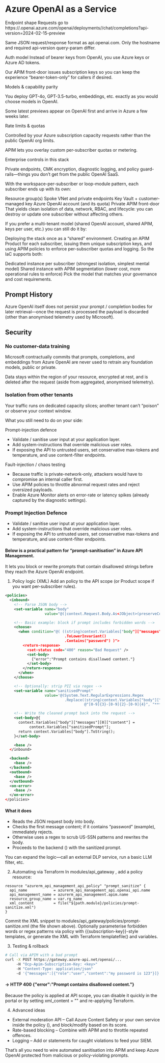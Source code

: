 # Azure OpenAI as a Service

Endpoint shape
Requests go to https://<your-resource-name>.openai.azure.com/openai/deployments/<model-deployment>/chat/completions?api-version=2024-02-15-preview

Same JSON request/response format as api.openai.com. Only the hostname and required api-version query-param differ.

Auth model
Instead of bearer keys from OpenAI, you use Azure keys or Azure AD tokens.

Our APIM front-door issues subscription keys so you can keep the experience “bearer-token-only” for callers if desired.

Models & capability parity

You deploy GPT-4o, GPT-3.5-turbo, embeddings, etc. exactly as you would choose models in OpenAI.

Some latest previews appear on OpenAI first and arrive in Azure a few weeks later.

Rate limits & quotas

Controlled by your Azure subscription capacity requests rather than the public OpenAI org limits.

APIM lets you overlay custom per-subscriber quotas or metering.

Enterprise controls in this stack

Private endpoints, CMK encryption, diagnostic logging, and policy guard-rails—things you don’t get from the public OpenAI SaaS.

With the workspace-per-subscriber or loop-module pattern, each subscriber ends up with its own:

Resource group(s)
Spoke VNet and private endpoints
Key Vault + customer-managed key
Azure OpenAI account (and its quota)
Private APIM front-door
That yields clean isolation of data, network, RBAC, and lifecycle: you can destroy or update one subscriber without affecting others.

If you prefer a multi-tenant model (shared OpenAI account, shared APIM, keys per user, etc.) you can still do it by:

Deploying the stack once as a “shared” environment.
Creating an APIM Product for each subscriber, issuing them unique subscription keys, and using APIM policies to enforce per-subscriber quotas and logging.
So the IaC supports both:

Dedicated instance per subscriber (strongest isolation, simplest mental model)
Shared instance with APIM segmentation (lower cost, more operational rules to enforce)
Pick the model that matches your governance and cost requirements.

## Prompt History
Azure OpenAI itself does not persist your prompt / completion bodies for later retrieval—once the request is processed the payload is discarded (other than anonymised telemetry used by Microsoft).

## Security

### No customer-data training
Microsoft contractually commits that prompts, completions, and embeddings from Azure OpenAI are never used to retrain any foundation models, public or private.

Data stays within the region of your resource, encrypted at rest, and is deleted after the request (aside from aggregated, anonymised telemetry).

### Isolation from other tenants
Your traffic runs on dedicated capacity slices; another tenant can’t “poison” or observe your context window.

What you still need to do on your side:

Prompt-injection defence
- Validate / sanitise user input at your application layer.
- Add system-instructions that override malicious user roles.
- If exposing the API to untrusted users, set conservative max-tokens and temperature, and use content-filter endpoints.

Fault-injection / chaos testing
- Because traffic is private-network-only, attackers would have to compromise an internal caller first.
- Use APIM policies to throttle abnormal request rates and reject oversized payloads.
- Enable Azure Monitor alerts on error-rate or latency spikes (already captured by the diagnostic settings).

### Prompt Injection Defence
- Validate / sanitise user input at your application layer.
- Add system-instructions that override malicious user roles.
- If exposing the API to untrusted users, set conservative max-tokens and temperature, and use content-filter endpoints.

#### Below is a practical pattern for “prompt-sanitisation” in Azure API Management.

It lets you block or rewrite prompts that contain disallowed strings before they reach the Azure OpenAI endpoint.

1. Policy logic (XML)
Add an <inbound> policy to the API scope (or Product scope if you want per-subscriber rules).

```xml
<policies>
  <inbound>
    <!-- Parse JSON body -->
    <set-variable name="body"
                  value="@(|context.Request.Body.As<JObject>(preserveContent:true)|)" />

    <!-- Basic example: block if prompt includes forbidden words -->
    <choose>
      <when condition="@( ((string)context.Variables["body"]["messages"][0]["content"])
                           .ToLowerInvariant()
                           .Contains("password") )">
        <return-response>
          <set-status code="400" reason="Bad Request" />
          <set-body>
            {"error":"Prompt contains disallowed content."}
          </set-body>
        </return-response>
      </when>
    </choose>

    <!-- Optionally: strip PII via regex -->
    <set-variable name="sanitisedPrompt"
                  value='@(System.Text.RegularExpressions.Regex
                           .Replace((string)context.Variables["body"]["messages"][0]["content"],
                                    @"[0-9]{3}-[0-9]{2}-[0-9]{4}", "***SSN***"))' />

    <!-- Write the cleaned prompt back into the request -->
    <set-body>@{
      context.Variables["body"]["messages"][0]["content"] =
           context.Variables["sanitisedPrompt"];
      return context.Variables["body"].ToString();
    }</set-body>

    <base />
  </inbound>

  <backend>
    <base />
  </backend>
  <outbound>
    <base />
  </outbound>
  <on-error>
    <base />
  </on-error>
</policies>
```

#### What it does

- Reads the JSON request body into body.
- Checks the first message content; if it contains “password” (example), immediately rejects.
- Otherwise uses a regex to scrub US-SSN patterns and rewrites the body.
- Proceeds to the backend (<base />) with the sanitized prompt.

You can expand the logic—call an external DLP service, run a basic LLM filter, etc.

2. Automating via Terraform
In 
modules/api_gateway
, add a policy resource:

```hcl
resource "azurerm_api_management_api_policy" "prompt_sanitize" {
  api_name            = azurerm_api_management_api.openai_api.name
  api_management_name = azurerm_api_management.apim.name
  resource_group_name = var.rg_name
  xml_content         = file("${path.module}/policies/prompt-sanitize.xml")
}
```

Commit the XML snippet to modules/api_gateway/policies/prompt-sanitize.xml (the file shown above).
Optionally parameterise forbidden words or regex patterns via policy <set-variable> with {{subscription-key}}-style templates, or generate the XML with Terraform templatefile() and variables.

3. Testing & rollback
```bash
# Call via APIM with a bad prompt
curl -X POST https://gateway.azure-api.net/openai/...
     -H "Ocp-Apim-Subscription-Key: <key>"
     -H "Content-Type: application/json"
     -d '{"messages":[{"role":"user","content":"my password is 123"}]}'
```

#### → HTTP 400 {"error":"Prompt contains disallowed content."}
Because the policy is applied at API scope, you can disable it quickly in the portal or by setting xml_content = "" and re-applying Terraform.

4. Advanced ideas
- External moderation API – Call Azure Content Safety or your own service inside the policy (<send-request>), and block/modify based on its score.
- Rate-based blocking – Combine with APIM <quota> and <rate-limit> to throttle repeated offences.
- Logging – Add <log-to-eventhub> or <trace> statements for caught violations to feed your SIEM.

That’s all you need to wire automated sanitisation into APIM and keep Azure OpenAI protected from malicious or policy-violating prompts.
